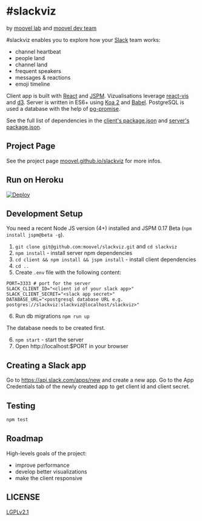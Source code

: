 &#35;slackviz
==============

by [moovel lab](http://lab.moovel.com) and [moovel dev team](https://developers.moovel.com)

&#35;slackviz enables you to explore how your [Slack](https://slack.com/) team works:

 - channel heartbeat
 - people land
 - channel land
 - frequent speakers
 - messages & reactions
 - emoji timeline

Client app is built with [React](https://facebook.github.io/react/) and [JSPM](http://jspm.io/). Vizualisations leverage [react-vis](https://github.com/uber/react-vis) and [d3](https://d3js.org/). Server is written in ES6+ using [Koa 2](https://github.com/koajs/koa) and [Babel](https://babeljs.io/). PostgreSQL is used a database with the help of [pg-promise](https://www.npmjs.com/package/pg-promise).

See the full list of dependencies in the [client's package.json](package.json) and [server's package.json](client/package.json).

Project Page
------------
See the project page [moovel.github.io/slackviz](http://moovel.github.io/slackviz/) for more infos.


Run on Heroku
-------------

[![Deploy](https://www.herokucdn.com/deploy/button.svg)](https://heroku.com/deploy?template=https://github.com/moovel/slackviz/tree/master)

Development Setup
-----------------

You need a recent Node JS version (4+) installed and JSPM 0.17 Beta (`npm install jspm@beta -g`).

1. `git clone git@github.com:moovel/slackviz.git` and `cd slackviz`
2. `npm install` - install server npm dependencies
3. `cd client && npm install && jspm install` - install client dependencies
4. `cd ..`
5. Create `.env` file with the following content:

```
PORT=3333 # port for the server
SLACK_CLIENT_ID="<client id of your slack app>"
SLACK_CLIENT_SECRET="<slack app secret>"
DATABASE_URL="<postgresql database URL e.g. postgres://slackviz:slackviz@localhost/slackviz>"
```

6. Run db migrations `npm run up`

The database needs to be created first.

6. `npm start` - start the server
7.  Open http://localhost:$PORT in your browser

Creating a Slack app
--------------------

Go to https://api.slack.com/apps/new and create a new app. Go to the App Credentials tab of the newly created app to get client id and client secret.

Testing
-------

```sh
npm test
```

Roadmap
-------

High-levels goals of the project:

- improve performance
- develop better visualizations
- make the client responsive

LICENSE
-------

[LGPLv2.1](LICENSE)
